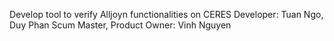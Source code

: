 Develop tool to verify Alljoyn functionalities on CERES
	Developer: Tuan Ngo, Duy Phan
	Scum Master, Product Owner: Vinh Nguyen
